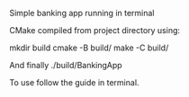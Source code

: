 Simple banking app running in terminal

CMake compiled from project directory using:

mkdir build
cmake -B build/
make -C build/

And finally
./build/BankingApp

To use follow the guide in terminal.
